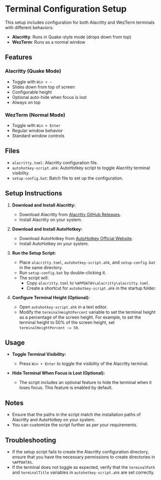 # Terminal Configuration Setup

This setup includes configuration for both Alacritty and WezTerm terminals with different behaviors:

- **Alacritty**: Runs in Quake-style mode (drops down from top)
- **WezTerm**: Runs as a normal window

## Features

### Alacritty (Quake Mode)
- Toggle with `Win + ~`
- Slides down from top of screen
- Configurable height
- Optional auto-hide when focus is lost
- Always on top

### WezTerm (Normal Mode)
- Toggle with `Win + Enter`
- Regular window behavior
- Standard window controls

## Files

- `alacritty.toml`: Alacritty configuration file.
- `autohotkey-script.ahk`: AutoHotkey script to toggle Alacritty terminal visibility.
- `setup-config.bat`: Batch file to set up the configuration.

## Setup Instructions

1. **Download and Install Alacritty:**
   - Download Alacritty from [Alacritty GitHub Releases](https://github.com/alacritty/alacritty/releases).
   - Install Alacritty on your system.

2. **Download and Install AutoHotkey:**
   - Download AutoHotkey from [AutoHotkey Official Website](https://www.autohotkey.com/).
   - Install AutoHotkey on your system.

3. **Run the Setup Script:**
   - Place `alacritty.toml`, `autohotkey-script.ahk`, and `setup-config.bat` in the same directory.
   - Run `setup-config.bat` by double-clicking it.
   - The script will:
     - Copy `alacritty.toml` to `%APPDATA%\alacritty\alacritty.toml`.
     - Create a shortcut for `autohotkey-script.ahk` in the startup folder.

4. **Configure Terminal Height (Optional):**
   - Open `autohotkey-script.ahk` in a text editor.
   - Modify the `terminalHeightPercent` variable to set the terminal height as a percentage of the screen height. For example, to set the terminal height to 50% of the screen height, set `terminalHeightPercent := 50`.

## Usage

- **Toggle Terminal Visibility:**
  - Press `Win + Enter` to toggle the visibility of the Alacritty terminal.

- **Hide Terminal When Focus is Lost (Optional):**
  - The script includes an optional feature to hide the terminal when it loses focus. This feature is enabled by default.

## Notes

- Ensure that the paths in the script match the installation paths of Alacritty and AutoHotkey on your system.
- You can customize the script further as per your requirements.

## Troubleshooting

- If the setup script fails to create the Alacritty configuration directory, ensure that you have the necessary permissions to create directories in `%APPDATA%`.
- If the terminal does not toggle as expected, verify that the `terminalPath` and `terminalTitle` variables in `autohotkey-script.ahk` are set correctly.
